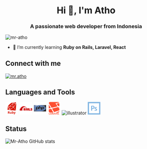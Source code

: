 <h1 align="center">Hi 👋, I'm Atho</h1>
<h3 align="center">A passionate web developer from Indonesia</h3>

<p align="left"> <img src="https://komarev.com/ghpvc/?username=mr-atho&label=Profile%20views&color=0e75b6&style=flat" alt="mr-atho" /> </p>

- 🌱 I’m currently learning **Ruby on Rails, Laravel, React**

## Connect with me
<p align="left">
<a href="https://instagram.com/mr.atho" target="blank"><img align="center" src="https://raw.githubusercontent.com/rahuldkjain/github-profile-readme-generator/master/src/images/icons/Social/instagram.svg" alt="mr.atho" height="30" width="40" /></a>
</p>

## Languages and Tools
<p align="left"> 
  <img src="https://raw.githubusercontent.com/devicons/devicon/master/icons/ruby/ruby-plain-wordmark.svg" alt="Ruby" width="40" height="40"/>
  <img src="https://raw.githubusercontent.com/devicons/devicon/master/icons/rails/rails-plain-wordmark.svg" alt="Ruby on Rails" width="40" height="40"/>
  <img src="https://raw.githubusercontent.com/devicons/devicon/master/icons/php/php-original.svg" alt="PHP" width="40" height="40"/>
  <img src="https://raw.githubusercontent.com/devicons/devicon/master/icons/laravel/laravel-plain-wordmark.svg" alt="Laravel" width="40" height="40"/>
  <img src="https://www.vectorlogo.zone/logos/adobe_illustrator/adobe_illustrator-icon.svg" alt="illustrator" width="40" height="40"/>
  <img src="https://raw.githubusercontent.com/devicons/devicon/master/icons/photoshop/photoshop-line.svg" alt="photoshop" width="40" height="40"/> 
</p>

## Status
![Mr-Atho GitHub stats](https://github-readme-stats.vercel.app/api?username=mr-atho)
